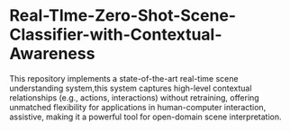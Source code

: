 # Real-TIme-Zero-Shot-Scene-Classifier-with-Contextual-Awareness
This repository implements a state-of-the-art real-time scene understanding system,this system captures high-level contextual relationships (e.g., actions, interactions) without retraining, offering unmatched flexibility for applications in human-computer interaction, assistive, making it a powerful tool for open-domain scene interpretation.
